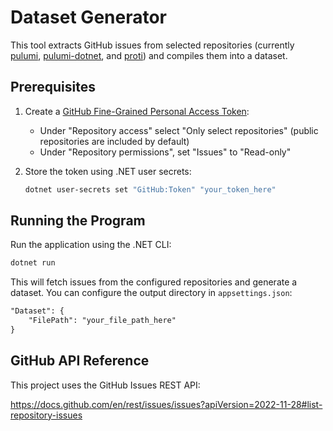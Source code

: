 # Dataset Generator

This tool extracts GitHub issues from selected repositories (currently [pulumi](https://github.com/pulumi/pulumi), [pulumi-dotnet](https://github.com/pulumi/pulumi-dotnet), and [proti](https://github.com/proti-iac/proti)) and compiles them into a dataset.

## Prerequisites

1. Create a [GitHub Fine-Grained Personal Access Token](https://docs.github.com/en/authentication/keeping-your-account-and-data-secure/managing-your-personal-access-tokens#fine-grained-personal-access-tokens):
   - Under "Repository access" select "Only select repositories" (public repositories are included by default)
   - Under "Repository permissions", set "Issues" to "Read-only"

2. Store the token using .NET user secrets:
   ```bash
   dotnet user-secrets set "GitHub:Token" "your_token_here"
   ```

## Running the Program

Run the application using the .NET CLI:
```bash
dotnet run
```

This will fetch issues from the configured repositories and generate a dataset.
You can configure the output directory in `appsettings.json`:
```markdown
"Dataset": {
    "FilePath": "your_file_path_here"
}
```

## GitHub API Reference

This project uses the GitHub Issues REST API:

https://docs.github.com/en/rest/issues/issues?apiVersion=2022-11-28#list-repository-issues
